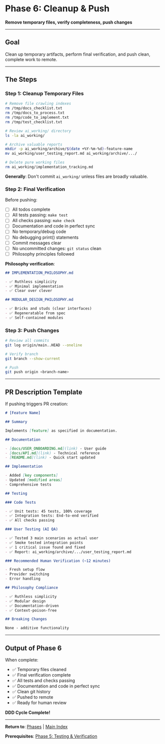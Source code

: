 # Phase 6: Cleanup & Push

**Remove temporary files, verify completeness, push changes**

---

## Goal

Clean up temporary artifacts, perform final verification, and push clean, complete work to remote.

---

## The Steps

### Step 1: Cleanup Temporary Files

```bash
# Remove file crawling indexes
rm /tmp/docs_checklist.txt
rm /tmp/docs_to_process.txt
rm /tmp/code_to_implement.txt
rm /tmp/test_checklist.txt

# Review ai_working/ directory
ls -la ai_working/

# Archive valuable reports
mkdir -p ai_working/archive/$(date +%Y-%m-%d)-feature-name
mv ai_working/user_testing_report.md ai_working/archive/.../

# Delete pure working files
rm ai_working/implementation_tracking.md
```

**Generally**: Don't commit `ai_working/` unless files are broadly valuable.

### Step 2: Final Verification

Before pushing:

- [ ] All todos complete
- [ ] All tests passing: `make test`
- [ ] All checks passing: `make check`
- [ ] Documentation and code in perfect sync
- [ ] No temporary/debug code
- [ ] No debugging print() statements
- [ ] Commit messages clear
- [ ] No uncommitted changes: `git status` clean
- [ ] Philosophy principles followed

**Philosophy verification**:

```markdown
## IMPLEMENTATION_PHILOSOPHY.md

- ✅ Ruthless simplicity
- ✅ Minimal implementation
- ✅ Clear over clever

## MODULAR_DESIGN_PHILOSOPHY.md

- ✅ Bricks and studs (clear interfaces)
- ✅ Regeneratable from spec
- ✅ Self-contained modules
```

### Step 3: Push Changes

```bash
# Review all commits
git log origin/main..HEAD --oneline

# Verify branch
git branch --show-current

# Push
git push origin <branch-name>
```

---

## PR Description Template

If pushing triggers PR creation:

```markdown
# [Feature Name]

## Summary

Implements [feature] as specified in documentation.

## Documentation

- [docs/USER_ONBOARDING.md](link) - User guide
- [docs/API.md](link) - Technical reference
- [README.md](link) - Quick start updated

## Implementation

- Added [key components]
- Updated [modified areas]
- Comprehensive tests

## Testing

### Code Tests

- ✅ Unit tests: 45 tests, 100% coverage
- ✅ Integration tests: End-to-end verified
- ✅ All checks passing

### User Testing (AI QA)

- ✅ Tested 3 main scenarios as actual user
- ✅ Smoke tested integration points
- ✅ 1 critical issue found and fixed
- ✅ Report: ai_working/archive/.../user_testing_report.md

### Recommended Human Verification (~12 minutes)

- Fresh setup flow
- Provider switching
- Error handling

## Philosophy Compliance

- ✅ Ruthless simplicity
- ✅ Modular design
- ✅ Documentation-driven
- ✅ Context-poison-free

## Breaking Changes

None - additive functionality
```

---

## Output of Phase 6

When complete:

- ✅ Temporary files cleaned
- ✅ Final verification complete
- ✅ All tests and checks passing
- ✅ Documentation and code in perfect sync
- ✅ Clean git history
- ✅ Pushed to remote
- ✅ Ready for human review

**DDD Cycle Complete!**

---

**Return to**: [Phases](README.md) | [Main Index](../README.md)

**Prerequisites**: [Phase 5: Testing & Verification](05_testing_and_verification.md)
